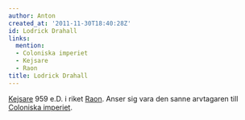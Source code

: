 ```yaml
---
author: Anton
created_at: '2011-11-30T18:40:28Z'
id: Lodrick Drahall
links:
  mention:
  - Coloniska imperiet
  - Kejsare
  - Raon
title: Lodrick Drahall
---
```


[Kejsare] 959 e.D. i riket [Raon]. Anser sig vara den sanne arvtagaren till [Coloniska imperiet].

  [Kejsare]: Kejsare
  [Raon]: Raon
  [Coloniska imperiet]: Coloniska_imperiet
